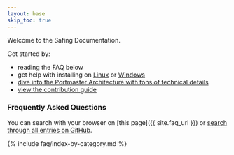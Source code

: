 ```yaml
---
layout: base
skip_toc: true
---
```


Welcome to the Safing Documentation.

Get started by:
- reading the FAQ below
- get help with installing on [Linux](/portmaster/install/linux) or [Windows](/portmaster/install/windows)
- [dive into the Portmaster Architecture with tons of technical details](/portmaster/architecture/overview)
- [view the contribution guide](/portmaster/guides/contribute)

### Frequently Asked Questions

You can search with your browser on [this page]({{ site.faq_url }}) or [search through all entries on GitHub](https://github.com/issues?q=archived%3Afalse+user%3Asafing+sort%3Aupdated-desc+label%3Afaq).

{% include faq/index-by-category.md %}
